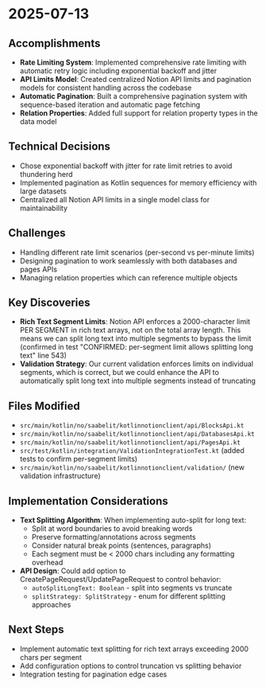 # 2025-07-13

## Accomplishments

- **Rate Limiting System**: Implemented comprehensive rate limiting with automatic retry logic including exponential backoff and jitter
- **API Limits Model**: Created centralized Notion API limits and pagination models for consistent handling across the codebase
- **Automatic Pagination**: Built a comprehensive pagination system with sequence-based iteration and automatic page fetching
- **Relation Properties**: Added full support for relation property types in the data model

## Technical Decisions

- Chose exponential backoff with jitter for rate limit retries to avoid thundering herd
- Implemented pagination as Kotlin sequences for memory efficiency with large datasets
- Centralized all Notion API limits in a single model class for maintainability

## Challenges

- Handling different rate limit scenarios (per-second vs per-minute limits)
- Designing pagination to work seamlessly with both databases and pages APIs
- Managing relation properties which can reference multiple objects

## Key Discoveries

- **Rich Text Segment Limits**: Notion API enforces a 2000-character limit PER SEGMENT in rich text arrays, not on the total array length. This means we can split long text into multiple segments to bypass the limit (confirmed in test "CONFIRMED: per-segment limit allows splitting long text" line 543)
- **Validation Strategy**: Our current validation enforces limits on individual segments, which is correct, but we could enhance the API to automatically split long text into multiple segments instead of truncating

## Files Modified

- `src/main/kotlin/no/saabelit/kotlinnotionclient/api/BlocksApi.kt`
- `src/main/kotlin/no/saabelit/kotlinnotionclient/api/DatabasesApi.kt`
- `src/main/kotlin/no/saabelit/kotlinnotionclient/api/PagesApi.kt`
- `src/test/kotlin/integration/ValidationIntegrationTest.kt` (added tests to confirm per-segment limits)
- `src/main/kotlin/no/saabelit/kotlinnotionclient/validation/` (new validation infrastructure)

## Implementation Considerations

- **Text Splitting Algorithm**: When implementing auto-split for long text:
  - Split at word boundaries to avoid breaking words
  - Preserve formatting/annotations across segments
  - Consider natural break points (sentences, paragraphs)
  - Each segment must be < 2000 chars including any formatting overhead
- **API Design**: Could add option to CreatePageRequest/UpdatePageRequest to control behavior:
  - `autoSplitLongText: Boolean` - split into segments vs truncate
  - `splitStrategy: SplitStrategy` - enum for different splitting approaches

## Next Steps

- Implement automatic text splitting for rich text arrays exceeding 2000 chars per segment
- Add configuration options to control truncation vs splitting behavior
- Integration testing for pagination edge cases